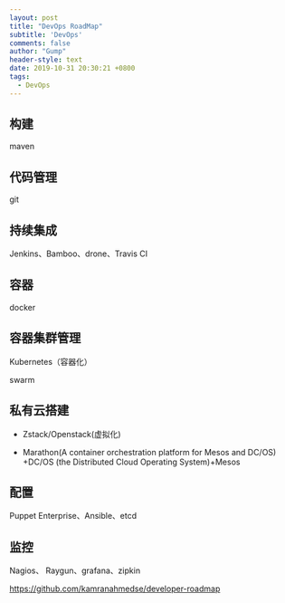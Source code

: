 ```yaml
---
layout: post
title: "DevOps RoadMap"
subtitle: 'DevOps'
comments: false
author: "Gump"
header-style: text
date: 2019-10-31 20:30:21 +0800
tags:
  - DevOps
--- 
```


##  构建

maven

##  代码管理
git
##  持续集成
Jenkins、Bamboo、drone、Travis CI
##  容器
docker
##  容器集群管理
Kubernetes（容器化）

swarm

## 私有云搭建

- Zstack/Openstack(虚拟化) 

- Marathon(A container orchestration platform for Mesos and DC/OS) +DC/OS (the Distributed Cloud Operating System)+Mesos



## 配置
Puppet Enterprise、Ansible、etcd
## 监控
Nagios、 Raygun、grafana、zipkin

https://github.com/kamranahmedse/developer-roadmap
